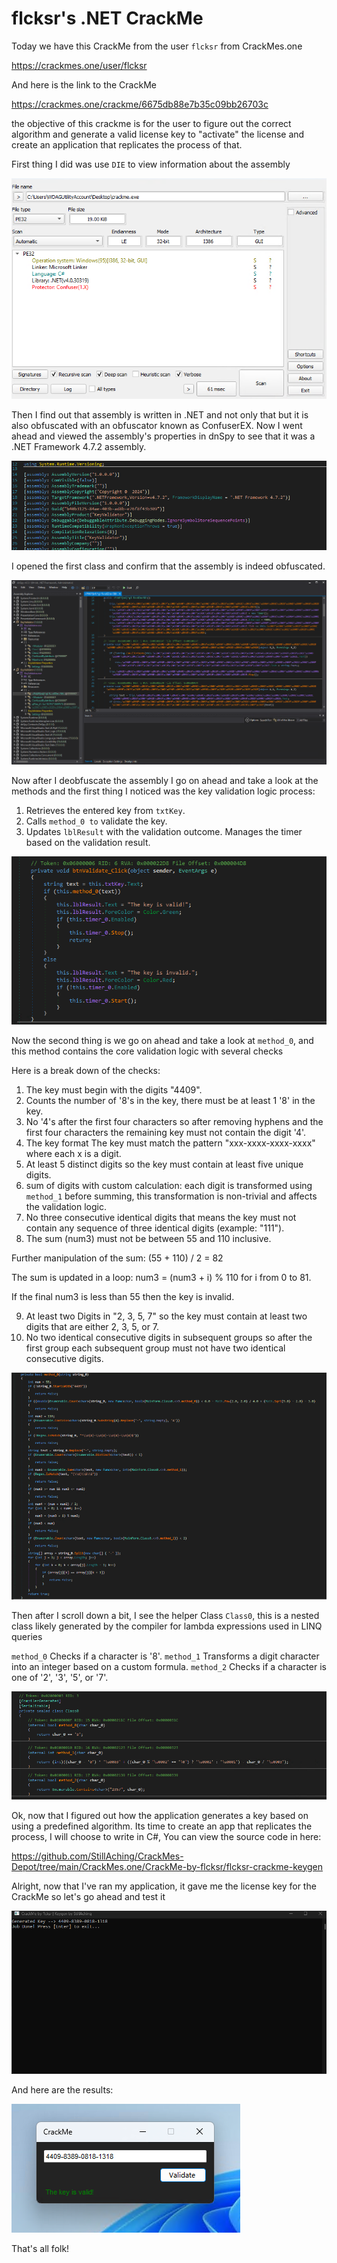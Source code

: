 
# flcksr's .NET CrackMe

Today we have this CrackMe from the user ``flcksr`` from CrackMes.one

https://crackmes.one/user/flcksr

And here is the link to the CrackMe

https://crackmes.one/crackme/6675db88e7b35c09bb26703c

the objective of this crackme is for the user to figure out the correct algorithm and generate a valid license key to "activate" the license and create an application that replicates the process of that.

First thing I did was use ``DIE`` to view information about the assembly

![1](./Photos/1.png)

Then I find out that assembly is written in .NET and not only that but it is also obfuscated with an obfuscator known as ConfuserEX.
Now I went ahead and viewed the assembly's properties in dnSpy to see that it was a .NET Framework 4.7.2 assembly.

![2](./Photos/2.png)

I opened the first class and confirm that the assembly is indeed obfuscated.

![3](./Photos/3.png)

Now after I deobfuscate the assembly I go on ahead and take a look at the methods and the first thing I noticed was the key validation logic process:

1) Retrieves the entered key from ``txtKey``.
2) Calls ``method_0 to`` validate the key.
3) Updates ``lblResult`` with the validation outcome.
Manages the timer based on the validation result.

![4](./Photos/4.png)

Now the second thing is we go on ahead and take a look at ``method_0``, and this method contains the core validation logic with several checks

Here is a break down of the checks:

1) The key must begin with the digits "4409".
2) Counts the number of '8's in the key, there must be at least 1 '8' in the key.
3) No '4's after the first four characters so after removing hyphens and the first four characters the remaining key must not contain the digit '4'.
4) The key format The key must match the pattern "xxx-xxxx-xxxx-xxxx" where each x is a digit.
5) At least 5 distinct digits so the key must contain at least five unique digits.
6) sum of digits with custom calculation: each digit is transformed using ``method_1`` before summing, this transformation is non-trivial and affects the validation logic.
7) No three consecutive identical digits that means the key must not contain any sequence of three identical digits (example: "111").
8) The sum (num3) must not be between 55 and 110 inclusive. 

Further manipulation of the sum:
(55 + 110) / 2 = 82

The sum is updated in a loop: num3 = (num3 + i) % 110 for i from 0 to 81.

If the final num3 is less than 55 then the key is invalid.

9) At least two Digits in "2, 3, 5, 7" so the key must contain at least two digits that are either 2, 3, 5, or 7.
10) No two identical consecutive digits in subsequent groups so after the first group each subsequent group must not have two identical consecutive digits.

![5](./Photos/5.png)

Then after I scroll down a bit, I see the helper Class ``Class0``, this is a nested class likely generated by the compiler for lambda expressions used in LINQ queries

``method_0`` Checks if a character is '8'.
``method_1`` Transforms a digit character into an integer based on a custom formula.
``method_2`` Checks if a character is one of '2', '3', '5', or '7'.

![6](./Photos/6.png)


Ok, now that I figured out how the application generates a key based on using a predefined algorithm. Its time to create an app that replicates the process, I will choose to write in C#, You can view the source code in here:

https://github.com/StillAching/CrackMes-Depot/tree/main/CrackMes.one/CrackMe-by-flcksr/flcksr-crackme-keygen

Alright, now that I've ran my application, it gave me the license key for the CrackMe so let's go ahead and test it

![7](./Photos/7.png)

And here are the results:

![8](./Photos/8.png)

That's all folk!

